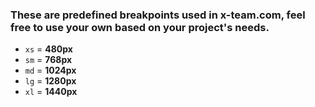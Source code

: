 ### These are predefined breakpoints used in x-team.com, feel free to use your own based on your project's needs.

 - `xs` = **480px**
 - `sm` = **768px**
 - `md` = **1024px**
 - `lg` = **1280px**
 - `xl` = **1440px**